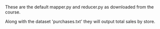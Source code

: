 These are the default mapper.py and reducer.py as downloaded from the course.

Along with the dataset 'purchases.txt' they will output total sales by store.
